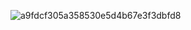![a9fdcf305a358530e5d4b67e3f3dbfd8](https://github.com/LukaZ2/Pollbot/assets/71586558/b2581a2c-362c-4495-ab7b-96021c8725c4)
